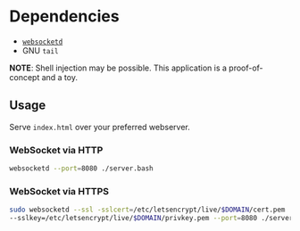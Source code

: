 # Dependencies

* [`websocketd`][websocketd]
* GNU `tail`

**NOTE**: Shell injection may be possible. This application is
a proof-of-concept and a toy.

## Usage

Serve `index.html` over your preferred webserver.

### WebSocket via HTTP

```bash
websocketd --port=8080 ./server.bash
```

### WebSocket via HTTPS

```bash
sudo websocketd --ssl -sslcert=/etc/letsencrypt/live/$DOMAIN/cert.pem
--sslkey=/etc/letsencrypt/live/$DOMAIN/privkey.pem --port=8080 ./server.bash
```


[websocketd]: https://github.com/joewalnes/websocketd
